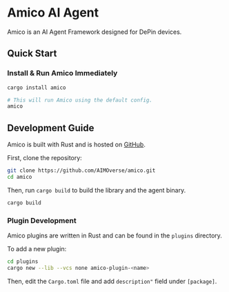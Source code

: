 # Amico AI Agent

Amico is an AI Agent Framework designed for DePin devices.

## Quick Start

### Install & Run Amico Immediately

```bash
cargo install amico

# This will run Amico using the default config.
amico
```

## Development Guide

Amico is built with Rust and is hosted on [GitHub](https://github.com/AIMOverse/amico).

First, clone the repository:

```bash
git clone https://github.com/AIMOverse/amico.git
cd amico
```

Then, run `cargo build` to build the library and the agent binary.

```bash
cargo build
```

### Plugin Development

Amico plugins are written in Rust and can be found in the `plugins` directory.

To add a new plugin:

```bash
cd plugins
cargo new --lib --vcs none amico-plugin-<name>
```

Then, edit the `Cargo.toml` file and add `description"` field under `[package]`.
